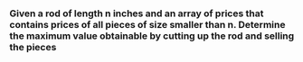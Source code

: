 ### Given a rod of length n inches and an array of prices that contains prices of all pieces of size smaller than n. Determine the maximum value obtainable by cutting up the rod and selling the pieces
